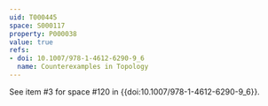 ```yaml
---
uid: T000445
space: S000117
property: P000038
value: true
refs:
- doi: 10.1007/978-1-4612-6290-9_6
  name: Counterexamples in Topology
---
```


See item #3 for space #120 in {{doi:10.1007/978-1-4612-6290-9_6}}.
